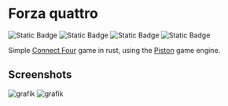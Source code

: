 ﻿# Forza quattro
![Static Badge](https://img.shields.io/badge/version-0.3.1-blue)
![Static Badge](https://img.shields.io/badge/build-passing-40ba13)
![Static Badge](https://img.shields.io/badge/coverage_of_code_we_want_to_test-100%25-95971c)
![Static Badge](https://img.shields.io/badge/Pipeline-filled%20with%20crack-white)

Simple [Connect Four](https://en.wikipedia.org/wiki/Connect_Four) game in rust, using the [Piston](https://github.com/PistonDevelopers/piston) game engine.

## Screenshots
![grafik](https://github.com/LinusRichter/forza_quattro/assets/55443800/5c93df96-339b-4a33-b17a-a2dab88b5b08)
![grafik](https://github.com/LinusRichter/forza_quattro/assets/55443800/af31abe6-908d-4e06-a5f6-19d11da7d01b)

